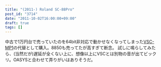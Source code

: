 ```yaml
---
title: "(2011-) Roland SC-88Pro"
post_id: "3714"
date: "2011-10-02T16:00:00+09:00"
draft: true
tags: []
---
```



中古で1万円台で売っていたのを64bit非対応で動かせなくなってしまった[VSC-MP1](https://danmaq.com/vsc-mp1)の代替として購入。8850も売ってたが高すぎて断念。 試しに鳴らしてみたら、(当然だが)遅延が全くない上に、想像以上にVSCとは別物の音が出てビックリ。OASYSと合わせて弄りがいはありそうだ。
